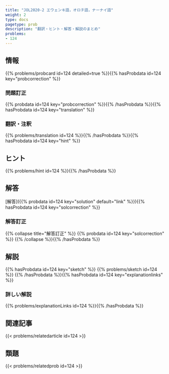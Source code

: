 ```yaml
---
title: "JOL2020-2 エウェンキ語，オロチ語，ナーナイ語"
weight: 2
type: docs
pagetype: prob
description: "翻訳・ヒント・解答・解説のまとめ"
problems: 
- 124
---
```


## 情報

{{% problems/probcard id=124 detailed=true %}}{{% hasProbdata id=124 key="probcorrection" %}}

### 問題訂正

{{% probdata id=124 key="probcorrection" %}}{{% /hasProbdata %}}{{% hasProbdata id=124 key="translation" %}}

### 翻訳・注釈

{{% problems/translation id=124 %}}{{% /hasProbdata %}}{{% hasProbdata id=124 key="hint" %}}

## ヒント

{{% problems/hint id=124 %}}{{% /hasProbdata %}}

## 解答

[解答]({{% probdata id=124 key="solution" default="link" %}}){{% hasProbdata id=124 key="solcorrection" %}}

### 解答訂正

{{% collapse title="解答訂正" %}}
{{% probdata id=124 key="solcorrection" %}}
{{% /collapse %}}{{% /hasProbdata %}}

## 解説

{{% hasProbdata id=124 key="sketch" %}}
{{% problems/sketch id=124 %}}
{{% /hasProbdata %}}{{% hasProbdata id=124 key="explanationlinks" %}}

### 詳しい解説

{{% problems/explanationLinks id=124 %}}{{% /hasProbdata %}}

## 関連記事

{{< problems/relatedarticle id=124 >}}

## 類題

{{< problems/relatedprob id=124 >}}
